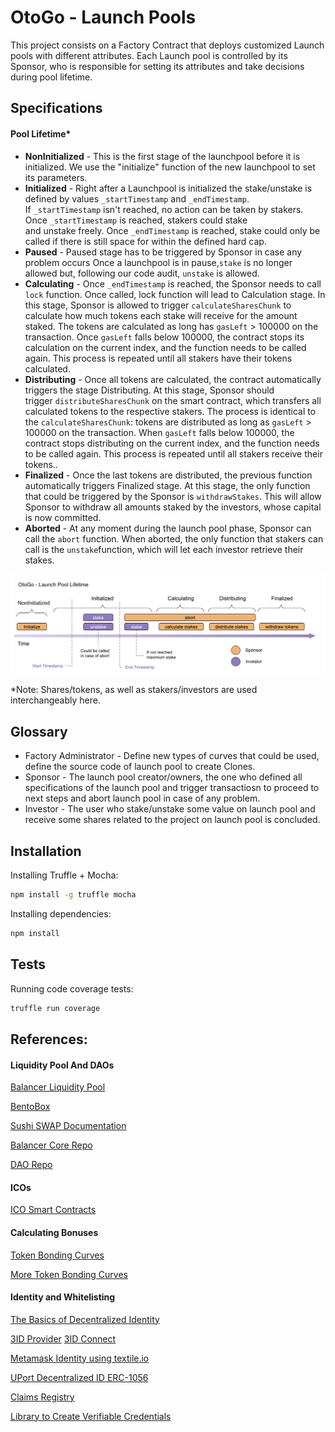 # OtoGo - Launch Pools

This project consists on a Factory Contract that deploys customized Launch pools with different attributes. Each Launch pool is controlled by its Sponsor, who is responsible for setting its attributes and take decisions during pool lifetime.

## Specifications

#### Pool Lifetime*

- **NonInitialized** - This is the first stage of the launchpool before it is initialized. We use the "initialize" function of the new launchpool to set its parameters.
- **Initialized** - Right after a Launchpool is initialized the stake/unstake is defined by values `_startTimestamp` and `_endTimestamp`. If `_startTimestamp` isn't reached, no action can be taken by stakers. Once `_startTimestamp` is reached, stakers could stake and unstake freely. Once `_endTimestamp` is reached, stake could only be called if there is still space for within the defined hard cap.
- **Paused** - Paused stage has to be triggered by Sponsor in case any problem occurs Once a launchpool is in pause,`stake` is no longer allowed  but, following our code audit, `unstake` is allowed.
- **Calculating** - Once `_endTimestamp` is reached, the Sponsor needs to call `lock` function. Once called, lock function will lead to Calculation stage. In this stage, Sponsor is allowed to trigger `calculateSharesChunk` to calculate how much tokens each stake will receive for the amount staked. The tokens are  calculated as long has `gasLeft` > 100000 on the transaction. Once `gasLeft` falls below 100000, the contract stops its calculation on the current index, and the function needs to be called again. This process is repeated until all stakers have their tokens calculated.
- **Distributing** - Once all tokens are calculated, the contract automatically triggers the stage Distributing. At this stage, Sponsor should trigger `distributeSharesChunk` on the smart contract, which transfers all calculated tokens to the respective stakers. The process is identical to the `calculateSharesChunk`: tokens are distributed as long as `gasLeft` > 100000 on the transaction. When `gasLeft` falls below 100000, the contract stops distributing on the current index, and the function needs to be called again. This process is repeated until all stakers receive their tokens..
- **Finalized** - Once the last tokens are distributed, the previous function automatically triggers Finalized stage. At this stage, the only function that could be triggered by the Sponsor is `withdrawStakes`. This will allow Sponsor to withdraw all amounts staked by the investors, whose capital is now committed.
- **Aborted** - At any moment during the launch pool phase, Sponsor can call the `abort` function. When aborted, the only function that stakers can call is the `unstake`function, which will let each investor retrieve their stakes.

![Otogo Launch Pool Lifetime](./docs/otogo-lifetime.png)

*Note: Shares/tokens, as well as stakers/investors are used interchangeably here.

## Glossary 

- Factory Administrator - Define new types of curves that could be used, define the source code of launch pool to create Clones.
- Sponsor - The launch pool creator/owners, the one who defined all specifications of the launch pool and trigger transactiosn to proceed to next steps and abort launch pool in case of any problem.
- Investor - The user who stake/unstake some value on launch pool and receive some shares related to the project on launch pool is concluded.


## Installation

Installing Truffle + Mocha:

```sh
npm install -g truffle mocha
```

Installing dependencies:

```sh
npm install
```

## Tests 

Running code coverage tests:

```sh
truffle run coverage
```

## References:

#### Liquidity Pool And DAOs
[Balancer Liquidity Pool](https://medium.com/balancer-protocol/building-liquidity-into-token-distribution-a49d4286e0d4)

[BentoBox](https://boringcrypto.medium.com/bentobox-to-launch-and-beyond-d2d5dc2350bd)

[Sushi SWAP Documentation](https://help.sushidocs.com)

[Balancer Core Repo](https://github.com/balancer-labs/balancer-core)

[DAO Repo](https://github.com/blockchainsllc/DAO/blob/develop/DAO.sol)

#### ICOs

[ICO Smart Contracts](https://github.com/TokenMarketNet/smart-contracts/tree/master/contracts)

#### Calculating Bonuses

[Token Bonding Curves](http://coders-errand.com/token_bonding_curves/)

[More Token Bonding Curves](https://hackernoon.com/more-price-functions-for-token-bonding-curves-d42b325ca14b)

#### Identity and Whitelisting

[The Basics of Decentralized Identity](https://medium.com/uport/the-basics-of-decentralized-identity-d1ff01f15df1)

[3ID Provider](https://github.com/ceramicstudio/js-3id-did-provider)
[3ID Connect](https://github.com/ceramicstudio/3id-connect)

[Metamask Identity using textile.io](https://github.com/textileio/js-examples/blob/master/metamask-identities-ed25519/)

[UPort Decentralized ID ERC-1056](https://github.com/uport-project/ethr-did)

[Claims Registry](https://github.com/ethereum/EIPs/issues/780)

[Library to Create Verifiable Credentials](https://github.com/decentralized-identity/did-jwt-vc)
